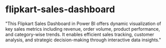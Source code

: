 # flipkart-sales-dashboard
"This Flipkart Sales Dashboard in Power BI offers dynamic visualization of key sales metrics including revenue, order volume, product performance, and category-wise trends. It enables efficient sales tracking, customer analysis, and strategic decision-making through interactive data insights."
